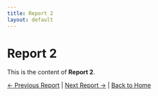 ```yaml
---
title: Report 2
layout: default
---
```


# Report 2

This is the content of **Report 2**.

[← Previous Report](report-1.md) | [Next Report →](report-3.md) | [Back to Home](index.md)
